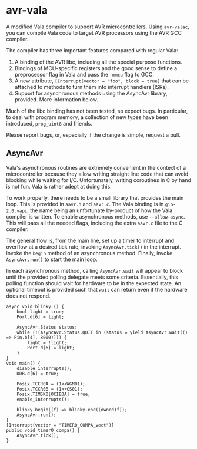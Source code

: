 avr-vala
========

A modified Vala compiler to support AVR microcontrollers. Using `avr-valac`, you can compile Vala code to target AVR processors using the AVR GCC compiler.

The compiler has three important features compared with regular Vala:

1. A binding of the AVR libc, including all the special purpose functions.
2. Bindings of MCU-specific registers and the good sense to define a preprocessor flag in Vala and pass the `-mmcu` flag to GCC.
3. A new attribute, `[Interrupt(vector = "foo", block = true]` that can be attached to methods to turn them into interrupt handlers (ISRs).
4. Support for asynchronous methods using the AsyncAvr library, provided. More information below.

Much of the libc binding has not been tested, so expect bugs. In particular, to deal with program memory, a collection of new types have been introduced, `prog_uint8` and friends.

Please report bugs, or, especially if the change is simple, request a pull.

AsyncAvr
--------

Vala's asynchronous routines are extremely convenient in the context of a microcontroller because they allow writing straight line code that can avoid blocking while waiting for I/O. Unfortunately, writing coroutines in C by hand is not fun. Vala is rather adept at doing this.

To work properly, there needs to be a small library that provides the main loop. This is provided in `aavr.h` and `aavr.c`. The Vala binding is in `gio-2.0.vapi`, the name being an unfortunate by-product of how the Vala compiler is written. To enable asynchronous methods, use `--allow-async`. This will pass all the needed flags, including the extra `aavr.c` file to the C compiler.

The general flow is, from the main line, set up a timer to interrupt and overflow at a desired tick rate, invoking `AsyncAvr.tick()` in the interrupt. Invoke the `begin` method of an asynchronous method. Finally, invoke `AsyncAvr.run()` to start the main loop.

In each asynchronous method, calling `AsyncAvr.wait` will appear to block until the provided polling delegate meets some criteria. Essentially, this polling function should wait for hardware to be in the expected state. An optional timeout is provided such that `wait` can return even if the hardware does not respond.

    async void blinky () {
        bool light = true;
        Port.d[6] = light;
    
        AsyncAvr.Status status;
        while (!(AsyncAvr.Status.QUIT in (status = yield AsyncAvr.wait(() => Pin.b[4], 8000)))) {
            light = !light;
            Port.d[6] = light;
        }
    }
    void main() {
        disable_interrupts();
        DDR.d[6] = true;
    
        Posix.TCCR0A = (1<<WGM01);
        Posix.TCCR0B = (1<<CS01);
        Posix.TIMSK0[OCIE0A] = true;
        enable_interrupts();

        blinky.begin((f) => blinky.end((owned)f));
        AsyncAvr.run();
    }
    [Interrupt(vector = "TIMER0_COMPA_vect")]
    public void timer0_compa() {
        AsyncAvr.tick();
    }

